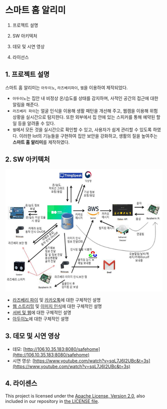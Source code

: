 # 스마트 홈 알리미

1. 프로젝트 설명

2. SW 아키텍처

3. 데모 및 시연 영상

4. 라이선스

## 1. 프로젝트 설명
스마트 홈 알리미는 `아두이노`, `라즈베리파이`, `웹`을 이용하여 제작되었다.
- `아두이노`는 집안 내 비정상 온/습도를 상태를 감지하며, 사적인 공간의 접근에 대한 알림을 해준다.
- `라즈베리 파이`는 얼굴 인식을 이용해 생활 패턴을 개선해 주고, 웹캠을 이용해 위험 상황을 실시간으로 탐지한다. 또한 외부에서 집 안에 있는 스피커를 통해 예약된 할 일 등을 알려줄 수 있다.
- `웹`에서 모든 것을 실시간으로 확인할 수 있고, 사용자가 쉽게 관리할 수 있도록 하였다.
이러한 Iot의 기능들을 구현하여 집안 보안을 강화하고, 생활의 질을 높여주는 **스마트 홈 알리미**를 제작하였다.

## 2. SW 아키텍처
<p align="center">
    <img src="https://github.com/khw5123/Contest/blob/master/SmartHomeNotification/resources/image/Architecture.png", width="640">
</p>

- [라즈베리 파이](https://github.com/khw5123/Contest/tree/master/SmartHomeNotification/RaspberryPi) 및 [카카오톡](https://github.com/khw5123/Contest/tree/master/SmartHomeNotification/KakaoTalk)에 대한 구체적인 설명
- [웹 스트리밍](https://github.com/khw5123/Contest/tree/master/SmartHomeNotification/WebStreaming) 및 [이미지 인식](https://github.com/khw5123/Contest/tree/master/SmartHomeNotification/FaceRecognition)에 대한 구체적인 설명
- [서버 및 웹](https://github.com/khw5123/Contest/tree/master/SmartHomeNotification/WebServer)에 대한 구체적인 설명
- [아두이노](https://github.com/khw5123/Contest/tree/master/SmartHomeNotification/Arduino)에 대한 구체적인 설명

## 3. 데모 및 시연 영상
- 데모: [http://106.10.35.183:8080/safehome](http://106.10.35.183:8080/safehome)
- 시연 영상: [https://www.youtube.com/watch?v=sqL7J6I2UBc&t=3s](https://www.youtube.com/watch?v=sqL7J6I2UBc&t=3s)

## 4. 라이센스
This project is licensed under the [Apache License, Version 2.0](https://www.apache.org/licenses/LICENSE-2.0), also included in our repository in [the LICENSE file](https://github.com/khw5123/Contest/blob/master/SmartHomeNotification/LICENSE).
